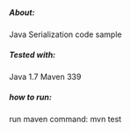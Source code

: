 ##### About:
Java Serialization code sample

##### Tested with:
Java 1.7
Maven 339

##### how to run:
run maven command: mvn test



  
  


